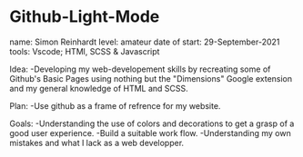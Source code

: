 # Github-Light-Mode

name: Simon Reinhardt
level: amateur
date of start: 29-September-2021
tools: Vscode; HTMl, SCSS & Javascript


Idea:
  -Developing my web-developement skills by recreating some of Github's Basic Pages using nothing but the "Dimensions" Google extension and my general knowledge of HTML and SCSS.
  
Plan:
  -Use github as a frame of refrence for my website.
  
  
Goals:
  -Understanding the use of colors and decorations to get a grasp of a good user experience.
  -Build a suitable work flow.
  -Understanding my own mistakes and what I lack as a web developper.
  
